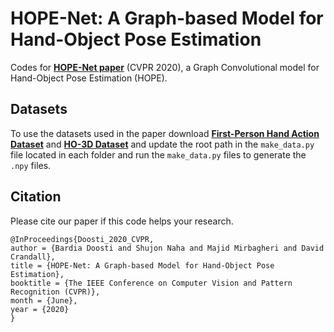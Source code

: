 # HOPE-Net: A Graph-based Model for Hand-Object Pose Estimation
Codes for [**HOPE-Net paper**](https://arxiv.org/pdf/2004.00060.pdf) (CVPR 2020), a Graph Convolutional model for Hand-Object Pose Estimation (HOPE).

## Datasets
To use the datasets used in the paper download [**First-Person Hand Action Dataset**](https://guiggh.github.io/publications/first-person-hands/) and [**HO-3D Dataset**](https://www.tugraz.at/index.php?id=40231) and update the root path in the `make_data.py` file located in each folder and run the `make_data.py` files to generate the `.npy` files.

## Citation
Please cite our paper if this code helps your research.
```
@InProceedings{Doosti_2020_CVPR,
author = {Bardia Doosti and Shujon Naha and Majid Mirbagheri and David Crandall},
title = {HOPE-Net: A Graph-based Model for Hand-Object Pose Estimation},
booktitle = {The IEEE Conference on Computer Vision and Pattern Recognition (CVPR)},
month = {June},
year = {2020}
}
```
